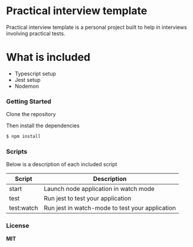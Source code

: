 # Practical interview template

Practical interview template is a personal project built to help in interviews involving practical tests.

# What is included

  - Typescript setup
  - Jest setup
  - Nodemon

### Getting Started

Clone the repository

Then install the dependencies

```sh
$ npm install
```

### Scripts

Below is a description of each included script

| Script | Description |
| ------ | ------ |
| start | Launch node application in watch mode |
| test | Run jest to test your application  |
| test:watch | Run jest in watch-mode to test your application  |

### License

**MIT**
